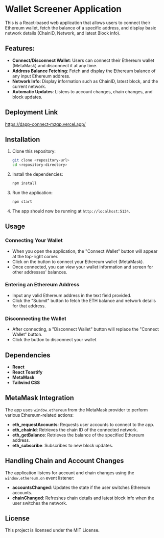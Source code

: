 # Wallet Screener Application

This is a React-based web application that allows users to connect their Ethereum wallet, fetch the balance of a specific address, and display basic network details (ChainID, Network, and latest Block info). 

## Features:
- **Connect/Disconnect Wallet**: Users can connect their Ethereum wallet (MetaMask) and disconnect it at any time.
- **Address Balance Fetching**: Fetch and display the Ethereum balance of any input Ethereum address.
- **Network Info**: Display information such as ChainID, latest block, and the current network.
- **Automatic Updates**: Listens to account changes, chain changes, and block updates.

## Deployment Link
https://dapp-connect-mzqp.vercel.app/

  
## Installation

1. Clone this repository:
   ```bash
   git clone <repository-url>
   cd <repository-directory>
   ```

2. Install the dependencies:
   ```bash
   npm install
   ```

3. Run the application:
   ```bash
   npm start
   ```

4. The app should now be running at `http://localhost:5134`.

## Usage

### Connecting Your Wallet
- When you open the application, the "Connect Wallet" button will appear at the top-right corner.
- Click on the button to connect your Ethereum wallet (MetaMask).
- Once connected, you can view your wallet information and screen for other addresses' balances.

### Entering an Ethereum Address
- Input any valid Ethereum address in the text field provided.
- Click the "Submit" button to fetch the ETH balance and network details for that address.

### Disconnecting the Wallet
- After connecting, a "Disconnect Wallet" button will replace the "Connect Wallet" button.
- Click the button to disconnect your wallet

## Dependencies

- **React**
- **React Toastify**
- **MetaMask**
- **Tailwind CSS**

## MetaMask Integration

The app uses `window.ethereum` from the MetaMask provider to perform various Ethereum-related actions:
- **eth_requestAccounts**: Requests user accounts to connect to the app.
- **eth_chainId**: Retrieves the chain ID of the connected network.
- **eth_getBalance**: Retrieves the balance of the specified Ethereum address.
- **eth_subscribe**: Subscribes to new block updates.

## Handling Chain and Account Changes

The application listens for account and chain changes using the `window.ethereum.on` event listener:
- **accountsChanged**: Updates the state if the user switches Ethereum accounts.
- **chainChanged**: Refreshes chain details and latest block info when the user switches the network.
  

## License
This project is licensed under the MIT License.
